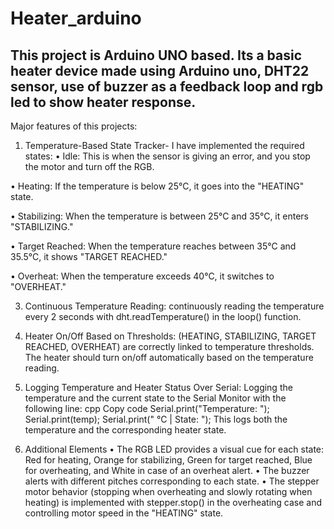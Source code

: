 # Heater_arduino

This project is Arduino UNO based. Its a basic heater device made using Arduino uno, DHT22 sensor, use of buzzer as a feedback loop and rgb led to show heater response.
---------------------------------------------------------------
Major features of this projects:

1. Temperature-Based State Tracker- I have implemented the required states:
  •	Idle: This is when the sensor is giving an error, and you stop the motor and turn off the RGB.

  •	Heating: If the temperature is below 25°C, it goes into the "HEATING" state.
  
•	Stabilizing: When the temperature is between 25°C and 35°C, it enters "STABILIZING."

•	Target Reached: When the temperature reaches between 35°C and 35.5°C, it shows "TARGET REACHED."

•	Overheat: When the temperature exceeds 40°C, it switches to "OVERHEAT."

3. Continuous Temperature Reading: continuously reading the temperature every 2 seconds with dht.readTemperature() in the loop() function.

4. Heater On/Off Based on Thresholds: (HEATING, STABILIZING, TARGET REACHED, OVERHEAT) are correctly linked to temperature thresholds. The heater should turn on/off automatically based on the temperature reading.

5. Logging Temperature and Heater Status Over Serial: Logging the temperature and the current state to the Serial Monitor with the following line:
cpp
Copy code
Serial.print("Temperature: ");
Serial.print(temp);
Serial.print(" °C  |  State: ");
This logs both the temperature and the corresponding heater state.

6. Additional Elements
•	The RGB LED provides a visual cue for each state: Red for heating, Orange for stabilizing, Green for target reached, Blue for overheating, and White in case of an overheat alert.
•	The buzzer alerts with different pitches corresponding to each state.
•	The stepper motor behavior (stopping when overheating and slowly rotating when heating) is implemented with stepper.stop() in the overheating case and controlling motor speed in the "HEATING" state.

